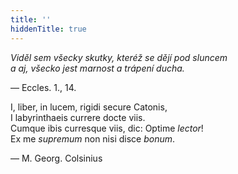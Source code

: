```yaml
---
title: ''
hiddenTitle: true
---
```


_Viděl sem všecky skutky, kteréž se dějí pod sluncem  
a aj, všecko jest marnost a trápení ducha._

— Eccles. 1., 14. 

I, liber, in lucem, rigidi secure Catonis,  
I labyrinthaeis currere docte viis.  
Cumque ibis curresque viis, dic: Optime _lector_!  
Ex me _supremum_ non nisi disce _bonum_.

— M. Georg. Colsinius
